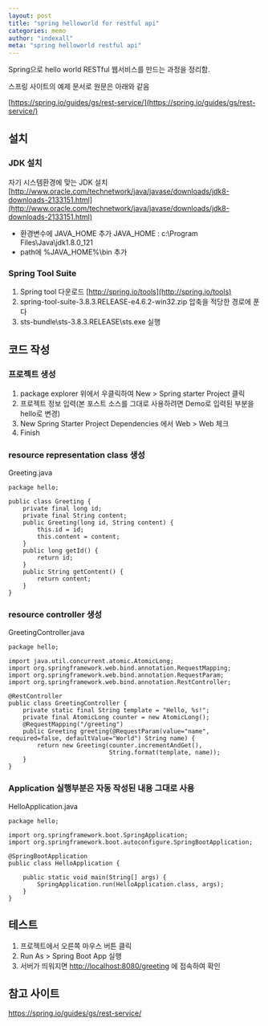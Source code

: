 ```yaml
---
layout: post
title: "spring helloworld for restful api"
categories: memo
author: "indexall"
meta: "spring helloworld restful api"
---
```

Spring으로 hello world RESTful 웹서비스를 만드는 과정을 정리함.

스프링 사이트의 예제 문서로 원문은 아래와 같음

[https://spring.io/guides/gs/rest-service/](https://spring.io/guides/gs/rest-service/)


## 설치
### JDK 설치
자기 시스템환경에 맞는 JDK 설치
[http://www.oracle.com/technetwork/java/javase/downloads/jdk8-downloads-2133151.html](http://www.oracle.com/technetwork/java/javase/downloads/jdk8-downloads-2133151.html)

- 환경변수에 JAVA_HOME 추가
  JAVA_HOME : c:\Program Files\Java\jdk1.8.0_121   
- path에 %JAVA_HOME%\bin 추가

### Spring Tool Suite
1. Spring tool 다운로드
   [http://spring.io/tools](http://spring.io/tools)   
2. spring-tool-suite-3.8.3.RELEASE-e4.6.2-win32.zip 압축을 적당한 경로에 푼다
3. sts-bundle\sts-3.8.3.RELEASE\sts.exe 실행

## 코드 작성
### 프로젝트 생성
1. package explorer 위에서 우클릭하여 New > Spring starter Project 클릭
2. 프로젝트 정보 입력(본 포스트  소스를 그대로 사용하려면 Demo로 입력된 부분을 hello로 변경)
3. New Spring Starter Project Dependencies 에서 Web > Web 체크
4. Finish


### resource representation class 생성
Greeting.java
```
package hello;

public class Greeting {
    private final long id;
    private final String content;
    public Greeting(long id, String content) {
        this.id = id;
        this.content = content;
    }
    public long getId() {
        return id;
    }
    public String getContent() {
        return content;
    }
}

```
### resource controller 생성

GreetingController.java
```
package hello;

import java.util.concurrent.atomic.AtomicLong;
import org.springframework.web.bind.annotation.RequestMapping;
import org.springframework.web.bind.annotation.RequestParam;
import org.springframework.web.bind.annotation.RestController;

@RestController
public class GreetingController {
    private static final String template = "Hello, %s!";
    private final AtomicLong counter = new AtomicLong();
    @RequestMapping("/greeting")
    public Greeting greeting(@RequestParam(value="name", required=false, defaultValue="World") String name) {
        return new Greeting(counter.incrementAndGet(),
                            String.format(template, name));
    }
}

```

### Application 실행부분은 자동 작성된 내용 그대로 사용
HelloApplication.java
```
package hello;

import org.springframework.boot.SpringApplication;
import org.springframework.boot.autoconfigure.SpringBootApplication;

@SpringBootApplication
public class HelloApplication {

	public static void main(String[] args) {
		SpringApplication.run(HelloApplication.class, args);
	}
}

```

## 테스트
1. 프로젝트에서 오른쪽 마우스 버튼 클릭
2. Run As > Spring Boot App 실행
3. 서버가 띄워지면 [http://localhost:8080/greeting](http://localhost:8080/greeting) 에 접속하여 확인


## 참고 사이트
https://spring.io/guides/gs/rest-service/

